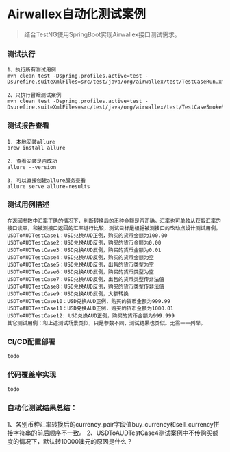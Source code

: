 # Airwallex自动化测试案例

> 结合TestNG使用SpringBoot实现Airwallex接口测试需求。

### 测试执行
```
1、执行所有测试用例
mvn clean test -Dspring.profiles.active=test -Dsurefire.suiteXmlFiles=src/test/java/org/airwallex/test/TestCaseRun.xml

2、只执行冒烟测试案例
mvn clean test -Dspring.profiles.active=test -Dsurefire.suiteXmlFiles=src/test/java/org/airwallex/test/TestCaseSmokeRun.xml
```

### 测试报告查看
```
1. 本地安装allure
brew install allure

2. 查看安装是否成功
allure --version

3. 可以直接创建allure服务查看
allure serve allure-results
```

### 测试用例描述
```
在返回参数中汇率正确的情况下，判断转换后的币种金额是否正确。汇率也可单独从获取汇率的接口读取，和被测接口返回的汇率进行比较，测试目标是根据被测接口的改动点设计测试用例。
USDToAUDTestCase1：USD兑换AUD正例，购买的货币金额为100.00
USDToAUDTestCase2：USD兑换AUD反例，购买的货币金额为0.00
USDToAUDTestCase3：USD兑换AUD反例，购买的货币金额为0.01
USDToAUDTestCase4：USD兑换AUD反例，购买的货币金额为空
USDToAUDTestCase5：USD兑换AUD反例，出售的货币类型为空
USDToAUDTestCase6：USD兑换AUD反例，购买的货币类型为空
USDToAUDTestCase7：USD兑换AUD反例，出售的货币类型传非法值
USDToAUDTestCase8：USD兑换AUD反例，购买的货币类型传非法值
USDToAUDTestCase9：USD兑换AUD反例，大额转换
USDToAUDTestCase10：USD兑换AUD正例，购买的货币金额为999.99
USDToAUDTestCase11：USD兑换AUD正例，购买的货币金额为1000.01
USDToAUDTestCase12: USD兑换AUD正例，购买的货币金额为999.999
其它测试用例：和上述测试场景类似，只是参数不同，测试结果也类似。无需一一列举。
```

### CI/CD配置部署
```
todo
```

### 代码覆盖率实现
```
todo
```

### 自动化测试结果总结：
1、各别币种汇率转换后的currency_pair字段值buy_currency和sell_currency拼接字符串的前后顺序不一致。
2、USDToAUDTestCase4测试案例中不传购买额度的情况下，默认转10000澳元的原因是什么？